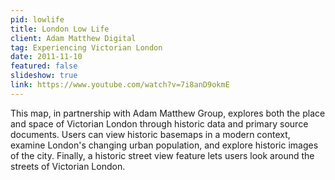 ```yaml
---
pid: lowlife
title: London Low Life
client: Adam Matthew Digital
tag: Experiencing Victorian London
date: 2011-11-10
featured: false
slideshow: true
link: https://www.youtube.com/watch?v=7i8anD9okmE
---
```


This map, in partnership with Adam Matthew Group, explores both the place and space of Victorian London through historic data and primary source documents. Users can view historic basemaps in a modern context, examine London's changing urban population, and explore historic images of the city. Finally, a historic street view feature lets users look around the streets of Victorian London.
